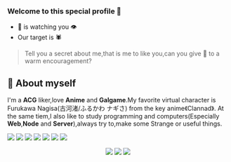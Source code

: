 ### Welcome to this special profile 👋
- 🦊 is watching you 👁️
-  Our target is 🕷️
> Tell you a secret about me,that is me to like you,can you give 🦊 to a warm encouragement?
## 💬 About myself
I'm a **ACG** liker,love **Anime** and **Galgame**.My favorite virtual character is Furukawa Nagisa(古河渚/ふるかわ ナギさ) from the key anime《Clannad》.
At the same tiem,I also like to study programming and computers(Especially **Web**,**Node** and **Server**),always try to,make some Strange or useful things.

<!--
**BIYUEHU/biyuehu** is a ✨ _special_ ✨ repository because its `README.md` (this file) appears on your GitHub profile.

Here are some ideas to get you started:

- 🔭 I’m currently working on ...
- 🌱 I’m currently learning ...
- 👯 I’m looking to collaborate on ...
- 🤔 I’m looking for help with ...
- 💬 Ask me about ...
- 📫 How to reach me: ...
- 😄 Pronouns: ...
- ⚡ Fun fact: ...
 <img src="https://github-readme-activity-graph.vercel.app/graph?username=biyuehu" />
-->

![](https://img.shields.io/badge/NODE-TypeScript-%230088FF)
![](https://img.shields.io/badge/System-Linux-%23BB00BB)
![](https://img.shields.io/badge/Server-PHP-%23FFBBBB)
![](https://img.shields.io/badge/AI-Pyhton-%2300FFAA)
![](https://img.shields.io/badge/Web-JavaScript-%23FFEE00)
![](https://img.shields.io/badge/Web-CSS-%2300AAFF)
![](https://img.shields.io/badge/Web-HTML5-%23FF8000)

<div align="center"> <img src="https://github-readme-stats.vercel.app/api?username=biyuehu&show_icons=true" /> <img src="https://github-readme-stats.vercel.app/api/top-langs/?username=biyuehu" /> <img src="https://github-readme-streak-stats.herokuapp.com/?user=biyuehu" /> </div>
